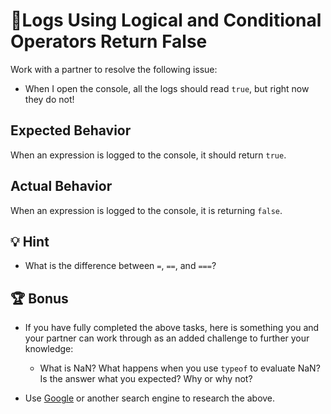 # 🐞Logs Using Logical and Conditional Operators Return False

Work with a partner to resolve the following issue:

* When I open the console, all the logs should read `true`, but right now they do not!

## Expected Behavior

When an expression is logged to the console, it should return `true`.

## Actual Behavior

When an expression is logged to the console, it is returning `false`.

## 💡 Hint

* What is the difference between `=`, `==`, and `===`? 

## 🏆 Bonus

* If you have fully completed the above tasks, here is something you and your partner can work through as an added challenge to further your knowledge:

  * What is NaN? What happens when you use `typeof` to evaluate NaN? Is the answer what you expected? Why or why not?

* Use [Google](https://www.google.com) or another search engine to research the above.
